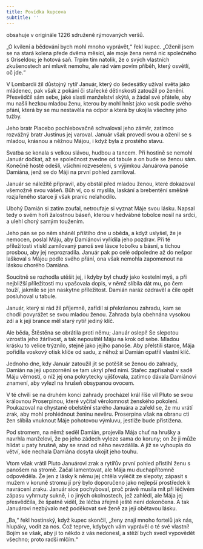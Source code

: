 ```yaml
---
title: Povídka kupcova
subtitle: ''
---
```


obsahuje v originále 1226 sdruženě rýmovaných veršů.

  

„O kvílení a bědování bych mohl mnoho vyprávět,“ řekl kupec. „Oženil jsem se na stará kolena přede dvěma měsíci, ale moje žena nemá nic společného s Griseldou; je hotová saň. Trpím tím natolik, že o svých vlastních zkušenostech ani mluvit nemohu, ale rád vám povím příběh, který osvětlí, oč jde.“

V Lombardii žil důstojný rytíř Január, který do šedesátky užíval světa jako mládenec, pak však z pokání či stařecké dětinskosti zatoužil po ženění. Přesvědčil sám sebe, jaké slasti manželství skýtá, a žádal své přátele, aby mu našli hezkou mladou ženu, kterou by mohl hníst jako vosk podle svého přání, která by se mu nestavěla na odpor a která by ukojila všechny jeho tužby.

Jeho bratr Placebo pochlebovačně schvaloval jeho záměr, zatímco rozvážný bratr Justinus jej varoval. Január však provedl svou a oženil se s mladou, krásnou a něžnou Májou, i když byla z prostého stavu.

Svatba se konala s velkou slávou, hudbou a tancem. Při hostině se nemohl Január dočkat, až se společnost zvedne od tabule a on bude se ženou sám. Konečně hosté odešli, všichni rozveseleni, s výjimkou Januárova panoše Damiána, jenž se do Máji na první pohled zamiloval.

Január se náležitě připravil, aby obstál před mladou ženou, které dokazoval všemožně svou vášeň. Bůh ví, co si myslila, laskání a brebentění směšně rozjařeného starce jí však pranic nelahodilo.

Ubohý Damián si zatím zoufal, netroufaje si vyznat Máje svou lásku. Napsal tedy o svém hoři žalostnou báseň, kterou v hedvábné tobolce nosil na srdci, a ulehl chorý samým toužením.

Jeho pán se po něm sháněl příštího dne u oběda, a když uslyšel, že je nemocen, poslal Máju, aby Damiánovi vyřídila jeho pozdrav. Při té příležitosti vtiskl zamilovaný panoš své lásce tobolku s básní, s tichou prosbou, aby jej neprozradila. Január pak po celé odpoledne až do nešpor laškoval s Májou podle svého přání, ona však nemohla zapomenout na láskou chorého Damiána.

Soucitně se rozhodla utěšit jej, i kdyby byl chudý jako kostelní myš, a při nejbližší příležitosti mu vpašovala dopis, v němž slíbila dát mu, po čem touží, jakmile se jen naskytne příležitost. Damián naráz ozdravěl a čile opět posluhoval u tabule.

Január, který si rád žil příjemně, zařídil si překrásnou zahradu, kam se chodil povyrážet se svou mladou ženou. Zahrada byla obehnána vysokou zdí a k její brance měl starý rytíř jediný klíč.

Ale běda, Štěstěna se obrátila proti němu; Január oslepl! Se slepotou vzrostla jeho žárlivost, a tak nepouštěl Máju na krok od sebe. Mladou krásku to velice trýznilo, stejně jako jejího panoše. Aby přelstili starce, Mája pořídila voskový otisk klíče od sadu, z něhož si Damián opatřil vlastní klíč.

Jednoho dne, kdy Január zatoužil jít se potěšit se ženou do zahrady, Damián na její upozornění se tam ukryl před nimi. Stařec zapřísahal v sadě Máju věrností, o níž jej ona pokrytecky ujišťovala, zatímco dávala Damiánovi znamení, aby vylezl na hrušeň obsypanou ovocem.

V té chvíli se na druhém konci zahrady procházel král říše vil Pluto se svou královnou Proserpinou, které vyčítal věrolomnost ženského pokolení. Poukazoval na chystané obelstění starého Januára a zařekl se, že mu vrátí zrak, aby mohl prohlédnout ženinu nevěru. Proserpina však na obranu cti žen slíbila vnuknout Máje pohotovou výmluvu, jestliže bude přistižena.

Pod stromem, na němž seděl Damián, projevila Mája chuť na hrušky a navrhla manželovi, že po jeho zádech vyleze sama do koruny; on že ji může hlídat u paty hrušně, aby se snad od něho nevzdálila. A již se vyhoupla do větví, kde nechala Damiána dosyta ukojit jeho touhu.

Vtom však vrátil Pluto Januárovi zrak a rytířův první pohled přistihl ženu s panošem na stromě. Začal lamentovat, ale Mája mu duchapřítomně odpověděla. Že jen z lásky k němu jej chtěla vyléčit ze slepoty; zápasit s mužem v koruně stromu jí prý bylo doporučeno jako nejlepší prostředek k navrácení zraku. Január sice pochyboval, proč právě musila mít při léčivém zápasu vyhrnuty sukně, i o jiných okolnostech, jež zahlédl, ale Mája jej přesvědčila, že špatně viděl, že léčba zřejmě ještě není dokončena. A tak Januárovi nezbývalo než poděkovat své ženě za její obětavou lásku.

„Ba,“ řekl hostinský, když kupec skončil, „ženy znají mnoho fortelů jak nás, hlupáky, vodit za nos. Což teprve, kdybych vám vyprávěl o té své vlastní! Bojím se však, aby jí to někdo z vás nedonesl, a stěží bych svedl vypovědět všechno; proto radši mlčím.“
